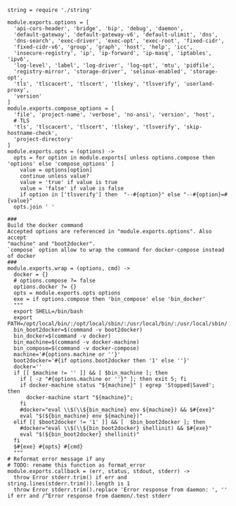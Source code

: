 
    string = require './string'

    module.exports.options = [
      'api-cors-header', 'bridge', 'bip', 'debug', 'daemon', 
      'default-gateway', 'default-gateway-v6', 'default-ulimit', 'dns', 
      'dns-search', 'exec-driver', 'exec-opt', 'exec-root', 'fixed-cidr', 
      'fixed-cidr-v6', 'group', 'graph', 'host', 'help', 'icc', 
      'insecure-registry', 'ip', 'ip-forward', 'ip-masq', 'iptables', 'ipv6', 
      'log-level', 'label', 'log-driver', 'log-opt', 'mtu', 'pidfile', 
      'registry-mirror', 'storage-driver', 'selinux-enabled', 'storage-opt', 
      'tls', 'tlscacert', 'tlscert', 'tlskey', 'tlsverify', 'userland-proxy', 
      'version'
    ]
    module.exports.compose_options = [
      'file', 'project-name', 'verbose', 'no-ansi', 'version', 'host',
      # TLS
      'tls', 'tlscacert', 'tlscert', 'tlskey', 'tlsverify', 'skip-hostname-check',
      'project-directory'
    ]
    module.exports.opts = (options) ->
      opts = for option in module.exports[ unless options.compose then 'options' else 'compose_options' ]
        value = options[option]
        continue unless value?
        value = 'true' if value is true
        value = 'false' if value is false
        if option in ['tlsverify'] then  "--#{option}" else "--#{option}=#{value}"
      opts.join ' '
      
    ###
    Build the docker command
    Accepted options are referenced in "module.exports.options". Also accept 
    "machine" and "boot2docker".
    `compose` option allow to wrap the command for docker-compose instead of docker
    ###
    module.exports.wrap = (options, cmd) ->
      docker = {}
      # options.compose ?= false
      options.docker ?= {}
      opts = module.exports.opts options
      exe = if options.compose then 'bin_compose' else 'bin_docker'
      """
      export SHELL=/bin/bash
      export PATH=/opt/local/bin/:/opt/local/sbin/:/usr/local/bin/:/usr/local/sbin/:$PATH
      bin_boot2docker=$(command -v boot2docker)
      bin_docker=$(command -v docker)
      bin_machine=$(command -v docker-machine)
      bin_compose=$(command -v docker-compose)
      machine='#{options.machine or ''}'
      boot2docker='#{if options.boot2docker then '1' else ''}'
      docker=''
      if [[ $machine != '' ]] && [ $bin_machine ]; then
        if [ -z "#{options.machine or ''}" ]; then exit 5; fi
        if docker-machine status "${machine}" | egrep 'Stopped|Saved'; then
          docker-machine start "${machine}";
        fi
        #docker="eval \\$(\\${bin_machine} env ${machine}) && $#{exe}"
        eval "$(${bin_machine} env ${machine})"
      elif [[ $boot2docker != '1' ]] && [  $bin_boot2docker ]; then
        #docker="eval \\$(\\${bin_boot2docker} shellinit) && $#{exe}"
        eval "$(${bin_boot2docker} shellinit)"
      fi
      $#{exe} #{opts} #{cmd}
      """
    # Reformat error message if any
    # TODO: rename this function as format_error
    module.exports.callback = (err, status, stdout, stderr) ->
      throw Error stderr.trim() if err and string.lines(stderr.trim()).length is 1
      throw Error stderr.trim().replace 'Error response from daemon: ', '' if err and /^Error response from daemon/.test stderr
